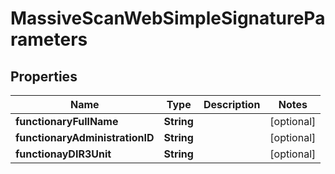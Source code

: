 

# MassiveScanWebSimpleSignatureParameters


## Properties

| Name | Type | Description | Notes |
|------------ | ------------- | ------------- | -------------|
|**functionaryFullName** | **String** |  |  [optional] |
|**functionaryAdministrationID** | **String** |  |  [optional] |
|**functionayDIR3Unit** | **String** |  |  [optional] |



